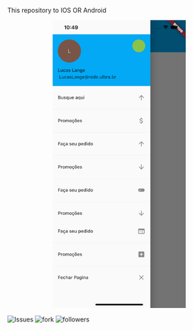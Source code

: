 This repository to IOS OR Android 
<p align="center">
  <img src="IOSAPP.png" width="300">
</p>








![Issues](https://img.shields.io/github/issues/lucasmullerlange/curriculolucaslange)
![fork](https://img.shields.io/github/forks/lucasmullerlange/curriculolucaslange)
![followers](https://img.shields.io/github/followers/lucasmullerlange?style=social)
